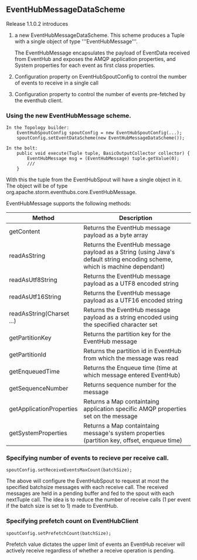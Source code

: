 ## EventHubMessageDataScheme

Release 1.1.0.2 introduces 
1. a new EventHubMessageDataScheme.
    This scheme produces a Tuple with a single object of type '''EventHubMessage'''.

    The EventHubMessage encapsulates the payload of EventData received from EventHub 
    and exposes the AMQP application properties, and System properties for each event
    as first class properties.
2. Configuration property on EventHubSpoutConfig to control the number of events to 
    receive in a single call
    
3. Configuration property to control the number of events pre-fetched by the eventhub
   client.

### Using the new EventHubMessage scheme.

    In the Topology builder:
        EventHubSpoutConfig spoutConfig = new EventHubSpoutConfig(...);
        spoutConfig.setEventDataScheme(new EventHubMessageDataScheme());

    In the bolt:
        public void execute(Tuple tuple, BasicOutputCollector collector) {
            EventHubMessage msg = (EventHubMessage) tuple.getValue(0);
            ///
        }

With this the tuple from the EventHubSpout will have a single object in it.
The object will be of type org.apache.storm.eventhubs.core.EventHubMessage.
    
EventHubMessage supports the following methods:

| Method | Description |
| --- | ---|
| getContent | Returns the EventHub message payload as a byte array |
| readAsString | Returns the EventHub message payload as a String (using Java's default string encoding scheme, which is machine dependant) |
| readAsUtf8String | Returns the EventHub message payload as a UTF8 encoded string |
| readAsUtf16String | Returns the EventHub message payload as a UTF16 encoded string |
| readAsString(Charset ...) | Returns the EventHub message payload as a string encoded using the specified character set |
| getPartitionKey | Returns the partition key for the EventHub message |
| getPartitionId | Returns the partition id in EventHub from which the message was read |
| getEnqueuedTime | Returns the Enqueue time (time at which message entered EventHub) |
| getSequenceNumber | Returns sequence number for the message |
| getApplicationProperties | Returns a Map containtaing application specific AMQP properties set on the message |
| getSystemProperties | Returns a Map containtaing message's system properties (partition key, offset, enqueue time) |

### Specifying number of events to recieve per receive call.
    spoutConfig.setReceiveEventsMaxCount(batchSize);
The above will configure the EventHubSpout to request at most the specified batchsize messages with each receive call.
The received messages are held in a pending buffer and fed to the spout with each nextTuple call.
The idea is to reduce the number of receive calls (1 per event if the batch size is set to 1) made to EventHub.

### Specifying prefetch count on EventHubClient
    spoutConfig.setPrefetchCount(batchSize);
Prefetch value dictates the upper limit of events an EventHub receiver will actively receive regardless of whether a receive operation is pending.
    
